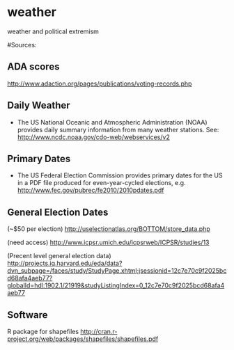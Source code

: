 weather
=======

weather and political extremism

#Sources:

## ADA scores
http://www.adaction.org/pages/publications/voting-records.php

## Daily Weather
* The US National Oceanic and Atmospheric Administration (NOAA) provides daily summary information from many weather stations.  See: http://www.ncdc.noaa.gov/cdo-web/webservices/v2

## Primary Dates
* The US Federal Election Commission provides primary dates for the US in a PDF file produced for even-year-cycled elections, e.g. http://www.fec.gov/pubrec/fe2010/2010pdates.pdf


## General Election Dates
(~$50 per election)
http://uselectionatlas.org/BOTTOM/store_data.php

(need access)
http://www.icpsr.umich.edu/icpsrweb/ICPSR/studies/13

(Precent level general election data)
http://projects.iq.harvard.edu/eda/data?dvn_subpage=/faces/study/StudyPage.xhtml;jsessionid=12c7e70c9f2025bcd68afa4aeb77?globalId=hdl:1902.1/21919&studyListingIndex=0_12c7e70c9f2025bcd68afa4aeb77


## Software
R package for shapefiles
http://cran.r-project.org/web/packages/shapefiles/shapefiles.pdf


